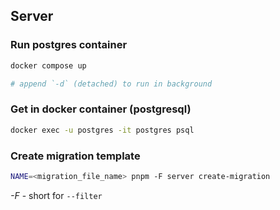 ## Server

### Run postgres container

```bash
docker compose up

# append `-d` (detached) to run in background
```

### Get in docker container (postgresql)

```bash
docker exec -u postgres -it postgres psql
```

### Create migration template

```bash
NAME=<migration_file_name> pnpm -F server create-migration
```

_-F_ - short for `--filter`

